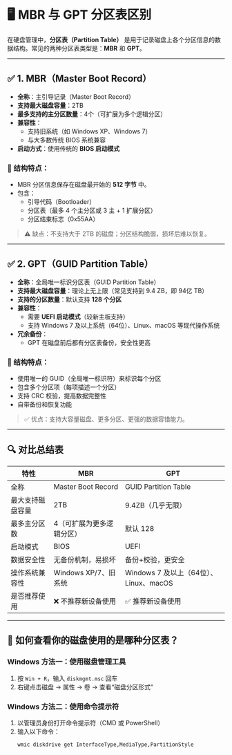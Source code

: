 # 🖥️ MBR 与 GPT 分区表区别

在硬盘管理中，**分区表（Partition Table）** 是用于记录磁盘上各个分区信息的数据结构。常见的两种分区表类型是：**MBR** 和 **GPT**。

---

## ✅ 1. MBR（Master Boot Record）

- **全称**：主引导记录（Master Boot Record）
- **支持最大磁盘容量**：2TB
- **最多支持的主分区数量**：4个（可扩展为多个逻辑分区）
- **兼容性**：
  - 支持旧系统（如 Windows XP、Windows 7）
  - 与大多数传统 BIOS 系统兼容
- **启动方式**：使用传统的 **BIOS 启动模式**

### 📌 结构特点：

- MBR 分区信息保存在磁盘最开始的 **512 字节** 中。
- 包含：
  - 引导代码（Bootloader）
  - 分区表（最多 4 个主分区或 3 主 + 1 扩展分区）
  - 分区结束标志（0x55AA）

> ⚠️ 缺点：不支持大于 2TB 的磁盘；分区结构脆弱，损坏后难以恢复。

---

## ✅ 2. GPT（GUID Partition Table）

- **全称**：全局唯一标识分区表（GUID Partition Table）
- **支持最大磁盘容量**：理论上无上限（常见支持到 9.4 ZB，即 94亿 TB）
- **支持的分区数量**：默认支持 **128 个分区**
- **兼容性**：
  - 需要 **UEFI 启动模式**（较新主板支持）
  - 支持 Windows 7 及以上系统（64位）、Linux、macOS 等现代操作系统
- **冗余备份**：
  - GPT 在磁盘前后都有分区表备份，安全性更高

### 📌 结构特点：

- 使用唯一的 GUID（全局唯一标识符）来标识每个分区
- 包含多个分区项（每项描述一个分区）
- 支持 CRC 校验，提高数据完整性
- 自带备份和恢复功能

> ✅ 优点：支持大容量磁盘、更多分区、更强的数据容错能力。

---

## 🔍 对比总结表

| 特性       | MBR                | GPT                            |
| -------- | ------------------ | ------------------------------ |
| 全称       | Master Boot Record | GUID Partition Table           |
| 最大支持磁盘容量 | 2TB                | 9.4ZB（几乎无限）                    |
| 最多主分区数   | 4（可扩展为更多逻辑分区）      | 默认 128                         |
| 启动模式     | BIOS               | UEFI                           |
| 数据安全性    | 无备份机制，易损坏          | 备份+校验，更安全                      |
| 操作系统兼容性  | Windows XP/7、旧系统   | Windows 7 及以上（64位）、Linux、macOS |
| 是否推荐使用   | ❌ 不推荐新设备使用         | ✅ 推荐新设备使用                      |

---

## 🧪 如何查看你的磁盘使用的是哪种分区表？

### Windows 方法一：使用磁盘管理工具

1. 按 `Win + R`，输入 `diskmgmt.msc` 回车
2. 右键点击磁盘 → 属性 → 卷 → 查看“磁盘分区形式”

### Windows 方法二：使用命令提示符

1. 以管理员身份打开命令提示符（CMD 或 PowerShell）
2. 输入以下命令：
   ```bash
   wmic diskdrive get InterfaceType,MediaType,PartitionStyle
